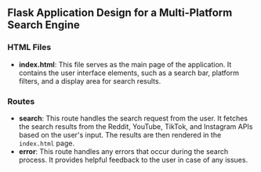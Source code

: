 ## Flask Application Design for a Multi-Platform Search Engine

### HTML Files
- **index.html**: This file serves as the main page of the application. It contains the user interface elements, such as a search bar, platform filters, and a display area for search results.

### Routes
- **search**: This route handles the search request from the user. It fetches the search results from the Reddit, YouTube, TikTok, and Instagram APIs based on the user's input. The results are then rendered in the `index.html` page.
- **error**: This route handles any errors that occur during the search process. It provides helpful feedback to the user in case of any issues.